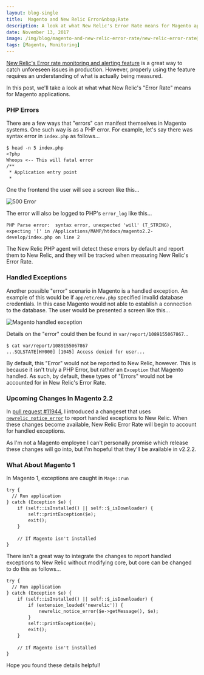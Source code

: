 ```yaml
---
layout: blog-single
title:  Magento and New Relic Error&nbsp;Rate
description: A look at what New Relic's Error Rate means for Magento applications.
date: November 13, 2017
image: /img/blog/magento-and-new-relic-error-rate/new-relic-error-rate@2x.jpg
tags: [Magento, Monitoring]
---
```


[New Relic's Error rate monitoring and alerting feature](https://docs.newrelic.com/docs/apis/rest-api-v2/application-examples-v2/application-error-rate-example-v2#avg-error-image) is a great way to catch unforeseen issues in production. However, properly using the feature requires an understanding of what is actually being measured.

In this post, we'll take a look at what what New Relic's "Error Rate" means for Magento applications.

<!-- excerpt_separator -->

### PHP Errors

There are a few ways that "errors" can manifest themselves in Magento systems. One such way is as a PHP error. For example, let's say there was syntax error in `index.php` as follows...

```
$ head -n 5 index.php
<?php
Whoops <-- This will fatal error
/**
 * Application entry point
 * 
```

One the frontend the user will see a screen like this...

<img
  class="rounded shadow"
  src="/img/blog/magento-and-new-relic-error-rate/500-error@1x.jpg"
  srcset="/img/blog/magento-and-new-relic-error-rate/500-error@1x.jpg 1x, /img/blog/magento-and-new-relic-error-rate/500-error@2x.jpg 2x"
  alt="500 Error">
  
The error will also be logged to PHP's `error_log` like this...

```
PHP Parse error:  syntax error, unexpected 'will' (T_STRING), expecting '[' in /Applications/MAMP/htdocs/magento2.2-develop/index.php on line 2
```

The New Relic PHP agent will detect these errors by default and report them to New Relic, and they will be tracked when measuring New Relic's Error Rate.

### Handled Exceptions

Another possible "error" scenario in Magento is a handled exception. An example of this would be if `app/etc/env.php` specified invalid database credentials. In this case Magento would not able to establish a connection to the database. The user would be presented a screen like this...

<img
  class="rounded shadow"
  src="/img/blog/magento-and-new-relic-error-rate/magento-handled-exception@1x.jpg"
  srcset="/img/blog/magento-and-new-relic-error-rate/magento-handled-exception@1x.jpg 1x, /img/blog/magento-and-new-relic-error-rate/magento-handled-exception@2x.jpg 2x"
  alt="Magento handled exception">
  
Details on the "error" could then be found in `var/report/1089155067867`...

```
$ cat var/report/1089155067867
...SQLSTATE[HY000] [1045] Access denied for user...
```

By default, this "Error" would not be reported to New Relic, however. This is because it isn't truly a PHP Error, but rather an `Exception` that Magento handled.  As such, by default, these types of "Errors" would not be accounted for in New Relic's Error Rate.

### Upcoming Changes In Magento 2.2

In [pull request #11944](https://github.com/magento/magento2/pull/11944), I introduced a changeset that uses [`newrelic_notice_error`](https://docs.newrelic.com/docs/agents/php-agent/php-agent-api/newrelic_notice_error) to report handled exceptions to New Relic. When these changes become available, New Relic Error Rate will begin to account for handled exceptions.

As I'm not a Magento employee I can't personally promise which release these changes will go into, but I'm hopeful that they'll be available in v2.2.2.

### What About Magento 1

In Magento 1, exceptions are caught in `Mage::run`

```php?start_inline=1
try {
  // Run application
} catch (Exception $e) {
    if (self::isInstalled() || self::$_isDownloader) {
        self::printException($e);
        exit();
    }

    // If Magento isn't installed
}
```

There isn't a great way to integrate the changes to report handled exceptions to New Relic without modifying core, but core can be changed to do this as follows...

```php?start_inline=1
try {
  // Run application
} catch (Exception $e) {
    if (self::isInstalled() || self::$_isDownloader) {
        if (extension_loaded('newrelic')) {
            newrelic_notice_error($e->getMessage(), $e);
        }
        self::printException($e);
        exit();
    }

    // If Magento isn't installed
}
```

Hope you found these details helpful!